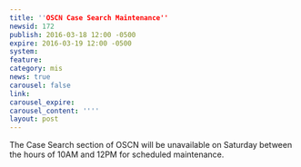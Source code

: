 ```yaml
---
title: ''OSCN Case Search Maintenance''
newsid: 172
publish: 2016-03-18 12:00 -0500
expire: 2016-03-19 12:00 -0500
system: 
feature: 
category: mis
news: true
carousel: false
link: 
carousel_expire: 
carousel_content: ''''
layout: post
---
```

<p>The Case Search section of OSCN will be unavailable on Saturday between the hours of 10AM and 12PM for scheduled maintenance.</p>